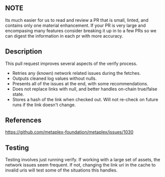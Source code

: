 ## NOTE
Its much easier for us to read and review a PR that is small, linted, and contains only one material enhancement. If your PR is very large and encompasing many features consider breaking it up in to a few PRs so we can digest the information in each pr with more accuracy.

## Description

This pull request improves several aspects of the verify process. 
- Retries any (known) network related issues during the fetches.
- Outputs cleaned log values without nulls.
- Presents all of the issues at the end, with some recommendations.
- Does not replace links with null, and better handles on-chain true/false state.
- Stores a hash of the link when checked out. Will not re-check on future runs if the link doesn't change.

## References

https://github.com/metaplex-foundation/metaplex/issues/1030

## Testing

Testing involves just running verify. If working with a large set of assets, the network issues seem frequent.  If not, changing the link uri in the cache to invalid uris will test some of the situations this handles.

